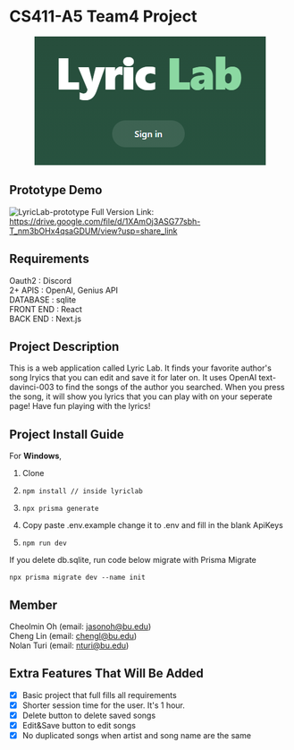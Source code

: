 # CS411-A5 Team4 Project
<p align="center">
  <img src="https://github.com/jasonoh1998/CS411-A5Team4/blob/main/pic.png" />
</p>

## Prototype Demo
![LyricLab-prototype](https://user-images.githubusercontent.com/92873161/230682592-e80e8fcf-8ae3-402a-adf5-c49e436b67cc.gif)
Full Version Link: https://drive.google.com/file/d/1XAmOj3ASG77sbh-T_nm3bOHx4qsaGDUM/view?usp=share_link

## Requirements
Oauth2 : Discord <br>
2+ APIS : OpenAI, Genius API <br>
DATABASE : sqlite <br>
FRONT END : React <br>
BACK END : Next.js <br>

## Project Description
This is a web application called Lyric Lab. It finds your favorite author's song lryics that you can edit and save it for later on.
It uses OpenAI text-davinci-003 to find the songs of the author you searched. When you press the song, it will show you lyrics that you can play with on your seperate page! Have fun playing with the lyrics!

## Project Install Guide
For <b>Windows</b>,
1. Clone
2. <pre><code>npm install // inside lyriclab</code></pre>
3. <pre><code>npx prisma generate</code></pre>
4. Copy paste .env.example change it to .env and fill in the blank ApiKeys
5. <pre><code>npm run dev</code></pre>

If you delete db.sqlite, run code below migrate with Prisma Migrate
<pre><code>npx prisma migrate dev --name init</code></pre>

## Member
Cheolmin Oh (email: jasonoh@bu.edu) <br>
Cheng Lin (email: chengl@bu.edu) <br>
Nolan Turi (email: nturi@bu.edu)

## Extra Features That Will Be Added
- [x] Basic project that full fills all requirements
- [x] Shorter session time for the user. It's 1 hour.
- [x] Delete button to delete saved songs
- [x] Edit&Save button to edit songs
- [x] No duplicated songs when artist and song name are the same
